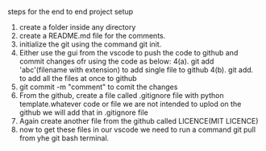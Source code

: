 steps for the end to end project setup
1. create a folder inside any directory
2. create a README.md file for the comments.
3. initialize the git using the command git init.
4. Either use the gui from the vscode to push the code to github and commit changes ofr using the code as below:
4(a). git add 'abc'(filename with extension) to add single file to github
4(b). git add.  to add all the files at once to github
5. git commit -m "comment"  to comit the changes 
6. From the github, create a file called .gitignore file with python template.whatever code or file we are not intended to uplod on the github we will add that in .gitignore file 
7. Again create another file from the github called LICENCE(MIT LICENCE)
8. now to get these files in our vscode we need to run a command git pull from yhe git bash terminal.

